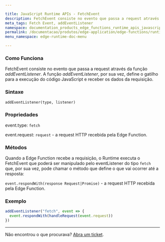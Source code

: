 ```yaml
---

title: JavaScript Runtime APIs - FetchEvent
description: FetchEvent consiste no evento que passa a request através da função addEventListener.
meta_tags: Fetch Event, addEventListener
namespace: documentation_products_edge_functions_runtime_apis_javascript_fetch_event
permalink: /documentacao/produtos/edge-application/edge-functions/runtime-apis/javascript/fetch-event/
menu_namespace: edge-runtime-doc-menu

---
```


### Como Funciona

FetchEvent consiste no evento que passa a request através da função *addEventListener*. A função *addEventListener*, por sua vez, define o gatilho para a execução do código JavaScript e receber os dados da requisição.

### Sintaxe

`addEventListener(type, listener)`

### Propriedades

event.type: `fetch`

event.request: `request`  - a request HTTP recebida pela Edge Function.

### Métodos

Quando a Edge Function recebe a requisição, o Runtime executa o FetchEvent que poderá ser manipulado pelo eventListener do tipo `fetch` que, por sua vez, pode chamar o método que define o que vai ocorrer até a resposta:

`event.respondWith(response Request|Promise)` - a request HTTP recebida pela Edge Function.

### Exemplo

```javascript
addEventListener("fetch", event => {
  event.respondWith(handleRequest(event.request))
})
```

---

Não encontrou o que procurava? [Abra um ticket](https://tickets.azion.com/pt-BR/support/login/).
